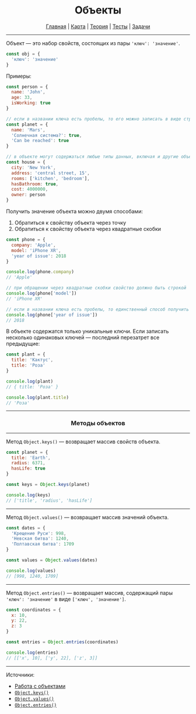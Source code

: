 <div align="center">

# Объекты

[Главная](https://github.com/dollaween/junior-roadmap/)
|
[Карта](/roadmap/README.md)
|
[Теория](/theory/README.md)
|
[Тесты](/tests/README.md)
|
[Задачи](/tasks/README.md)

</div>

---

Объект — это набор свойств, состоящих из пары `'ключ': 'значение'`.

```js
const obj = {
  'ключ': 'значение'
}
```

Примеры:
```js
const person = {
  name: 'John',
  age: 33,
  isWorking: true
}

// если в названии ключа есть пробелы, то его можно записать в виде строки:
const planet = {
  name: 'Mars',
  'Солнечная система?': true,
  'Can be reached': true
}

// в объекте могут содержаться любые типы данных, включая и другие объекты:
const house = {
  city: 'New York',
  address: 'central street, 15',
  rooms: ['kitchen', 'bedroom'],
  hasBathroom: true,
  cost: 4000000,
  owner: person
}
```

Получить значение объекта можно двумя способами:
1. Обратиться к свойству объекта через точку
2. Обратиться к свойству объекта через квадратные скобки

```js
const phone = {
  company: 'Apple',
  model: 'iPhone XR',
  'year of issue': 2018
}

console.log(phone.company)
// 'Apple'

// при обращении через квадратные скобки свойство должно быть строкой
console.log(phone['model'])
// 'iPhone XR'

// если в названии ключа есть пробелы, то единственный способ получить значение — обращение через квадратные скобки
console.log(phone['year of issue'])
// 2018
```

В объекте содержатся только уникальные ключи. Если записать несколько одинаковых ключей — последний перезатрет все предыдущие:

```js
const plant = {
  title: 'Кактус',
  title: 'Роза'
}

console.log(plant)
// { title: 'Роза' }

console.log(plant.title)
// 'Роза'
```

---

<div align="center">

### Методы объектов

</div>

---

Метод `Object.keys()` — возвращает массив свойств объекта.

```js
const planet = {
  title: 'Earth',
  radius: 6371,
  hasLife: true
}

const keys = Object.keys(planet)

console.log(keys)
// ['title', 'radius', 'hasLife']
```

---

Метод `Object.values()` — возвращает массив значений объекта.

```js
const dates = {
  'Крещение Руси': 998,
  'Невская битва': 1240,
  'Полтавская битва': 1709
}

const values = Object.values(dates)

console.log(values)
// [998, 1240, 1709]
```

---

Метод `Object.entries()` — возвращает массив, содержащий пары `'ключ': 'значение'` в виде `['ключ', 'значение']`.

```js
const coordinates = {
  x: 10,
  y: 22,
  z: 3
}

const entries = Object.entries(coordinates)

console.log(entries)
// [['x', 10], ['y', 22], ['z', 3]]
```

---

Источники:
* [Работа с объектами](https://developer.mozilla.org/ru/docs/Web/JavaScript/Guide/Working_with_Objects)
* [`Object.keys()`](https://developer.mozilla.org/ru/docs/Web/JavaScript/Reference/Global_Objects/Object/keys)
* [`Object.values()`](https://developer.mozilla.org/ru/docs/Web/JavaScript/Reference/Global_Objects/Object/values)
* [`Object.entries()`](https://developer.mozilla.org/ru/docs/Web/JavaScript/Reference/Global_Objects/Object/entries)

















